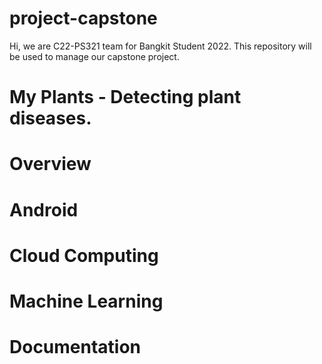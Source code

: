 # project-capstone
Hi, we are C22-PS321 team for Bangkit Student 2022. This repository will be used to manage our capstone project.
# My Plants - Detecting plant diseases.
<!-- [![<B21-CAP0133>](https://circleci.com/gh/B21-CAP0133/verify-android-app.svg?style=svg)](https://circleci.com/gh/B21-CAP0133/verify-android-app) -->

# Overview



# Android


# Cloud Computing


# Machine Learning


# Documentation

